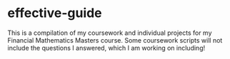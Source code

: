 # effective-guide
This is a compilation of my coursework and individual projects for my Financial Mathematics Masters course. Some coursework scripts will not include the questions I answered, which I am working on including!
